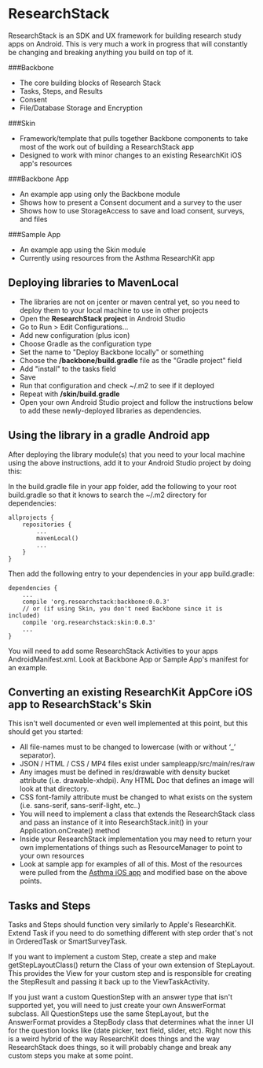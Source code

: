 # ResearchStack

ResearchStack is an SDK and UX framework for building research study apps on Android. This is very much a work in progress that will constantly be changing and breaking anything you build on top of it.

###Backbone
- The core building blocks of Research Stack
- Tasks, Steps, and Results
- Consent
- File/Database Storage and Encryption

###Skin
- Framework/template that pulls together Backbone components to take most of the work out of building a ResearchStack app
- Designed to work with minor changes to an existing ResearchKit iOS app's resources

###Backbone App
- An example app using only the Backbone module
- Shows how to present a Consent document and a survey to the user
- Shows how to use StorageAccess to save and load consent, surveys, and files

###Sample App
- An example app using the Skin module
- Currently using resources from the Asthma ResearchKit app

## Deploying libraries to MavenLocal

- The libraries are not on jcenter or maven central yet, so you need to deploy them to your local machine to use in other projects
- Open the **ResearchStack project** in Android Studio
- Go to Run > Edit Configurations...
- Add new configuration (plus icon)
- Choose Gradle as the configuration type
- Set the name to "Deploy Backbone locally" or something
- Choose the **/backbone/build.gradle** file as the "Gradle project" field
- Add "install" to the tasks field
- Save
- Run that configuration and check ~/.m2 to see if it deployed
- Repeat with **/skin/build.gradle**
- Open your own Android Studio project and follow the instructions below to add these newly-deployed libraries as dependencies.

## Using the library in a gradle Android app

After deploying the library module(s) that you need to your local machine using the above instructions, add it to your Android Studio project by doing this:

In the build.gradle file in your app folder, add the following to your root build.gradle so that it knows to search the ~/.m2 directory for dependencies:

```
allprojects {
    repositories {
        ...
        mavenLocal()
        ...
    }
}
```

Then add the following entry to your dependencies in your app build.gradle:

```
dependencies {
    ...
    compile 'org.researchstack:backbone:0.0.3'
    // or (if using Skin, you don't need Backbone since it is included)
    compile 'org.researchstack:skin:0.0.3'
    ...
}
```

You will need to add some ResearchStack Activities to your apps AndroidManifest.xml. Look at Backbone App or Sample App's manifest for an example.

## Converting an existing ResearchKit AppCore iOS app to ResearchStack's Skin

This isn't well documented or even well implemented at this point, but this should get you started:

- All file-names must to be changed to lowercase (with or without ‘_’ separator).
- JSON / HTML / CSS / MP4 files exist under sampleapp/src/main/res/raw
- Any images must be defined in res/drawable with density bucket attribute (i.e. drawable-xhdpi). Any HTML Doc that defines an image will look at that directory.
- CSS font-family attribute must be changed to what exists on the system (i.e. sans-serif, sans-serif-light, etc..)
- You will need to implement a class that extends the ResearchStack class and pass an instance of it into ResearchStack.init() in your Application.onCreate() method
- Inside your ResearchStack implementation you may need to return your own implementations of things such as ResourceManager to point to your own resources
- Look at sample app for examples of all of this. Most of the resources were pulled from the [Asthma iOS app](https://github.com/researchkit/AsthmaHealth) and modified base on the above points.

## Tasks and Steps

Tasks and Steps should function very similarly to Apple's ResearchKit. Extend Task if you need to do something different with step order that's not in OrderedTask or SmartSurveyTask.

If you want to implement a custom Step, create a step and make getStepLayoutClass() return the Class of your own extension of StepLayout. This provides the View for your custom step and is responsible for creating the StepResult and passing it back up to the ViewTaskActivity.

If you just want a custom QuestionStep with an answer type that isn't supported yet, you will need to just create your own AnswerFormat subclass. All QuestionSteps use the same StepLayout, but the AnswerFormat provides a StepBody class that determines what the inner UI for the question looks like (date picker, text field, slider, etc). Right now this is a weird hybrid of the way ResearchKit does things and the way ResearchStack does things, so it will probably change and break any custom steps you make at some point.
